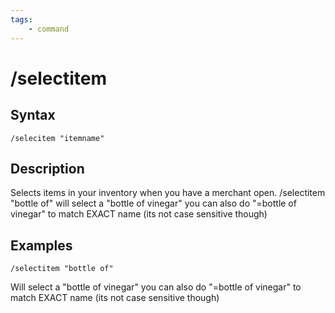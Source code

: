 ```yaml
---
tags:
    - command
---
```

# /selectitem

## Syntax

```eqcommand
/selecitem "itemname"
```

## Description

Selects items in your inventory when you have a merchant open. /selectitem "bottle of" will select a "bottle of vinegar" you can also do "=bottle of vinegar" to match EXACT name (its not case sensitive though)

## Examples

`/selectitem "bottle of"`

Will select a "bottle of vinegar" you can also do "=bottle of vinegar" to match EXACT name (its not case sensitive though)
